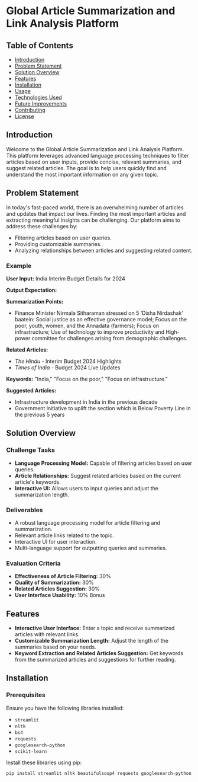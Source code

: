 # Global Article Summarization and Link Analysis Platform

## Table of Contents
- [Introduction](#introduction)
- [Problem Statement](#problem-statement)
- [Solution Overview](#solution-overview)
- [Features](#features)
- [Installation](#installation)
- [Usage](#usage)
- [Technologies Used](#technologies-used)
- [Future Improvements](#future-improvements)
- [Contributing](#contributing)
- [License](#license)

## Introduction
Welcome to the Global Article Summarization and Link Analysis Platform. This platform leverages advanced language processing techniques to filter articles based on user inputs, provide concise, relevant summaries, and suggest related articles. The goal is to help users quickly find and understand the most important information on any given topic.

## Problem Statement
In today's fast-paced world, there is an overwhelming number of articles and updates that impact our lives. Finding the most important articles and extracting meaningful insights can be challenging. Our platform aims to address these challenges by:

- Filtering articles based on user queries.
- Providing customizable summaries.
- Analyzing relationships between articles and suggesting related content.

### Example
**User Input:** India Interim Budget Details for 2024

**Output Expectation:**

**Summarization Points:**
- Finance Minister Nirmala Sitharaman stressed on 5 ‘Disha Nirdashak’ baatein: Social justice as an effective governance model; Focus on the poor, youth, women, and the Annadata (farmers); Focus on infrastructure; Use of technology to improve productivity and High-power committee for challenges arising from demographic challenges.

**Related Articles:**
- *The Hindu* - Interim Budget 2024 Highlights
- *Times of India* - Budget 2024 Live Updates

**Keywords:** "India," "Focus on the poor," "Focus on infrastructure."

**Suggested Articles:**
- Infrastructure development in India in the previous decade
- Government Initiative to uplift the section which is Below Poverty Line in the previous 5 years

## Solution Overview
### Challenge Tasks
- **Language Processing Model:** Capable of filtering articles based on user queries.
- **Article Relationships:** Suggest related articles based on the current article's keywords.
- **Interactive UI:** Allows users to input queries and adjust the summarization length.

### Deliverables
- A robust language processing model for article filtering and summarization.
- Relevant article links related to the topic.
- Interactive UI for user interaction.
- Multi-language support for outputting queries and summaries.

### Evaluation Criteria
- **Effectiveness of Article Filtering:** 30%
- **Quality of Summarization:** 30%
- **Related Articles Suggestion:** 30%
- **User Interface Usability:** 10% Bonus

## Features
- **Interactive User Interface:** Enter a topic and receive summarized articles with relevant links.
- **Customizable Summarization Length:** Adjust the length of the summaries based on your needs.
- **Keyword Extraction and Related Articles Suggestion:** Get keywords from the summarized articles and suggestions for further reading.

## Installation
### Prerequisites
Ensure you have the following libraries installed:
- `streamlit`
- `nltk`
- `bs4`
- `requests`
- `googlesearch-python`
- `scikit-learn`

Install these libraries using pip:
```bash
pip install streamlit nltk beautifulsoup4 requests googlesearch-python scikit-learn
